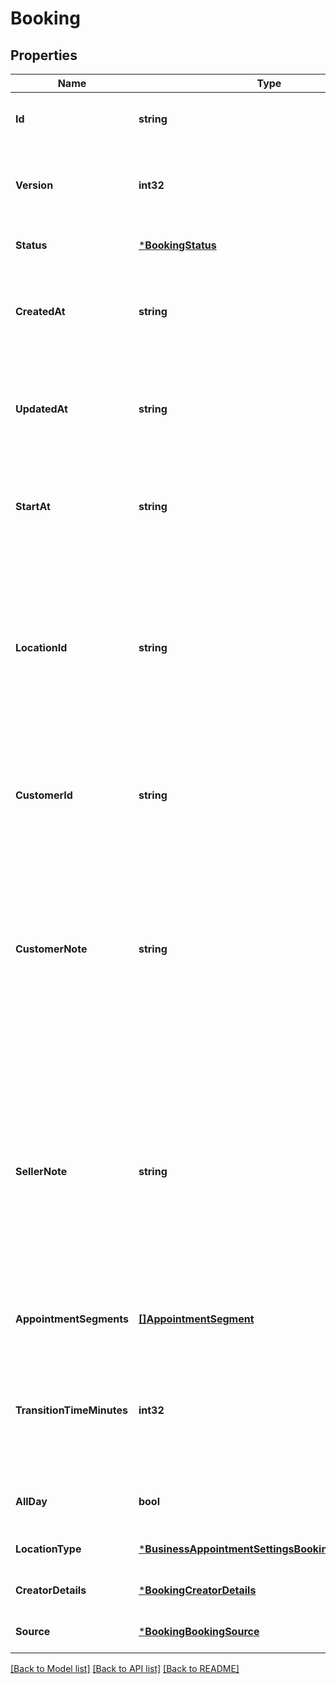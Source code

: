 # Booking

## Properties
Name | Type | Description | Notes
------------ | ------------- | ------------- | -------------
**Id** | **string** | A unique ID of this object representing a booking. | [optional] [default to null]
**Version** | **int32** | The revision number for the booking used for optimistic concurrency. | [optional] [default to null]
**Status** | [***BookingStatus**](BookingStatus.md) |  | [optional] [default to null]
**CreatedAt** | **string** | The RFC 3339 timestamp specifying the creation time of this booking. | [optional] [default to null]
**UpdatedAt** | **string** | The RFC 3339 timestamp specifying the most recent update time of this booking. | [optional] [default to null]
**StartAt** | **string** | The RFC 3339 timestamp specifying the starting time of this booking. | [optional] [default to null]
**LocationId** | **string** | The ID of the [Location](entity:Location) object representing the location where the booked service is provided. Once set when the booking is created, its value cannot be changed. | [optional] [default to null]
**CustomerId** | **string** | The ID of the [Customer](entity:Customer) object representing the customer receiving the booked service. | [optional] [default to null]
**CustomerNote** | **string** | The free-text field for the customer to supply notes about the booking. For example, the note can be preferences that cannot be expressed by supported attributes of a relevant [CatalogObject](entity:CatalogObject) instance. | [optional] [default to null]
**SellerNote** | **string** | The free-text field for the seller to supply notes about the booking. For example, the note can be preferences that cannot be expressed by supported attributes of a specific [CatalogObject](entity:CatalogObject) instance. This field should not be visible to customers. | [optional] [default to null]
**AppointmentSegments** | [**[]AppointmentSegment**](AppointmentSegment.md) | A list of appointment segments for this booking. | [optional] [default to null]
**TransitionTimeMinutes** | **int32** | Additional time at the end of a booking. Applications should not make this field visible to customers of a seller. | [optional] [default to null]
**AllDay** | **bool** | Whether the booking is of a full business day. | [optional] [default to null]
**LocationType** | [***BusinessAppointmentSettingsBookingLocationType**](BusinessAppointmentSettingsBookingLocationType.md) |  | [optional] [default to null]
**CreatorDetails** | [***BookingCreatorDetails**](BookingCreatorDetails.md) |  | [optional] [default to null]
**Source** | [***BookingBookingSource**](BookingBookingSource.md) |  | [optional] [default to null]

[[Back to Model list]](../README.md#documentation-for-models) [[Back to API list]](../README.md#documentation-for-api-endpoints) [[Back to README]](../README.md)

